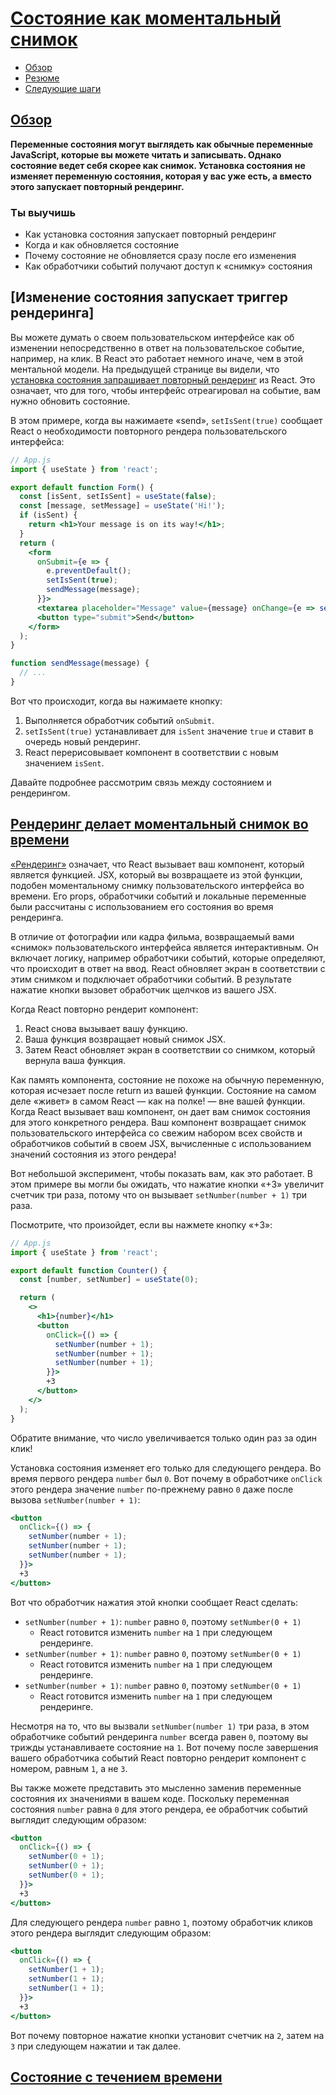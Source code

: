 # [Состояние как моментальный снимок](../../index.md)

- [Обзор](#обзор)
- [Резюме](#резюме)
- [Следующие шаги](#следующие-шаги)

## [Обзор](#)

**Переменные состояния могут выглядеть как обычные переменные JavaScript, которые вы можете читать и записывать. Однако состояние ведет себя скорее как снимок. Установка состояния не изменяет переменную состояния, которая у вас уже есть, а вместо этого запускает повторный рендеринг.**

### Ты выучишь

- Как установка состояния запускает повторный рендеринг
- Когда и как обновляется состояние
- Почему состояние не обновляется сразу после его изменения
- Как обработчики событий получают доступ к «снимку» состояния

## [Изменение состояния запускает триггер рендеринга]

Вы можете думать о своем пользовательском интерфейсе как об изменении непосредственно в ответ на пользовательское событие, например, на клик. В React это работает немного иначе, чем в этой ментальной модели. На предыдущей странице вы видели, что [установка состояния запрашивает повторный рендеринг](https://react.dev/learn/render-and-commit#step-1-trigger-a-render) из React. Это означает, что для того, чтобы интерфейс отреагировал на событие, вам нужно обновить состояние.

В этом примере, когда вы нажимаете «send», `setIsSent(true)` сообщает React о необходимости повторного рендера пользовательского интерфейса:

```jsx
// App.js
import { useState } from 'react';

export default function Form() {
  const [isSent, setIsSent] = useState(false);
  const [message, setMessage] = useState('Hi!');
  if (isSent) {
    return <h1>Your message is on its way!</h1>;
  }
  return (
    <form
      onSubmit={e => {
        e.preventDefault();
        setIsSent(true);
        sendMessage(message);
      }}>
      <textarea placeholder="Message" value={message} onChange={e => setMessage(e.target.value)} />
      <button type="submit">Send</button>
    </form>
  );
}

function sendMessage(message) {
  // ...
}
```

Вот что происходит, когда вы нажимаете кнопку:

1. Выполняется обработчик событий `onSubmit`.
2. `setIsSent(true)` устанавливает для `isSent` значение `true` и ставит в очередь новый рендеринг.
3. React перерисовывает компонент в соответствии с новым значением `isSent`.

Давайте подробнее рассмотрим связь между состоянием и рендерингом.

## [Рендеринг делает моментальный снимок во времени](#)

[«Рендеринг»](https://react.dev/learn/render-and-commit#step-2-react-renders-your-components) означает, что React вызывает ваш компонент, который является функцией. JSX, который вы возвращаете из этой функции, подобен моментальному снимку пользовательского интерфейса во времени. Его props, обработчики событий и локальные переменные были рассчитаны с использованием его состояния во время рендеринга.

В отличие от фотографии или кадра фильма, возвращаемый вами «снимок» пользовательского интерфейса является интерактивным. Он включает логику, например обработчики событий, которые определяют, что происходит в ответ на ввод. React обновляет экран в соответствии с этим снимком и подключает обработчики событий. В результате нажатие кнопки вызовет обработчик щелчков из вашего JSX.

Когда React повторно рендерит компонент:

1. React снова вызывает вашу функцию.
2. Ваша функция возвращает новый снимок JSX.
3. Затем React обновляет экран в соответствии со снимком, который вернула ваша функция.

Как память компонента, состояние не похоже на обычную переменную, которая исчезает после return из вашей функции. Состояние на самом деле «живет» в самом React — как на полке! — вне вашей функции. Когда React вызывает ваш компонент, он дает вам снимок состояния для этого конкретного рендера. Ваш компонент возвращает снимок пользовательского интерфейса со свежим набором всех свойств и обработчиков событий в своем JSX, вычисленные с использованием значений состояния из этого рендера!

Вот небольшой эксперимент, чтобы показать вам, как это работает. В этом примере вы могли бы ожидать, что нажатие кнопки «+3» увеличит счетчик три раза, потому что он вызывает `setNumber(number + 1)` три раза.

Посмотрите, что произойдет, если вы нажмете кнопку «+3»:

```jsx
// App.js
import { useState } from 'react';

export default function Counter() {
  const [number, setNumber] = useState(0);

  return (
    <>
      <h1>{number}</h1>
      <button
        onClick={() => {
          setNumber(number + 1);
          setNumber(number + 1);
          setNumber(number + 1);
        }}>
        +3
      </button>
    </>
  );
}
```

Обратите внимание, что число увеличивается только один раз за один клик!

Установка состояния изменяет его только для следующего рендера. Во время первого рендера `number` был `0`. Вот почему в обработчике `onClick` этого рендера значение `number` по-прежнему равно `0` даже после вызова `setNumber(number + 1)`:

```jsx
<button
  onClick={() => {
    setNumber(number + 1);
    setNumber(number + 1);
    setNumber(number + 1);
  }}>
  +3
</button>
```

Вот что обработчик нажатия этой кнопки сообщает React сделать:

- `setNumber(number + 1)`: `number` равно `0`, поэтому `setNumber(0 + 1)`
  - React готовится изменить `number` на `1` при следующем рендеринге.
- `setNumber(number + 1)`: `number` равно `0`, поэтому `setNumber(0 + 1)`
  - React готовится изменить `number` на `1` при следующем рендеринге.
- `setNumber(number + 1)`: `number` равно `0`, поэтому `setNumber(0 + 1)`
  - React готовится изменить `number` на `1` при следующем рендеринге.

Несмотря на то, что вы вызвали `setNumber(number 1)` три раза, в этом обработчике событий рендеринга `number` всегда равен `0`, поэтому вы трижды устанавливаете состояние на `1`. Вот почему после завершения вашего обработчика событий React повторно рендерит компонент с номером, равным `1`, а не `3`.

Вы также можете представить это мысленно заменив переменные состояния их значениями в вашем коде. Поскольку переменная состояния `number` равна `0` для этого рендера, ее обработчик событий выглядит следующим образом:

```jsx
<button
  onClick={() => {
    setNumber(0 + 1);
    setNumber(0 + 1);
    setNumber(0 + 1);
  }}>
  +3
</button>
```

Для следующего рендера `number` равно `1`, поэтому обработчик кликов этого рендера выглядит следующим образом:

```jsx
<button
  onClick={() => {
    setNumber(1 + 1);
    setNumber(1 + 1);
    setNumber(1 + 1);
  }}>
  +3
</button>
```

Вот почему повторное нажатие кнопки установит счетчик на `2`, затем на `3` при следующем нажатии и так далее.

## [Состояние с течением времени](#)
